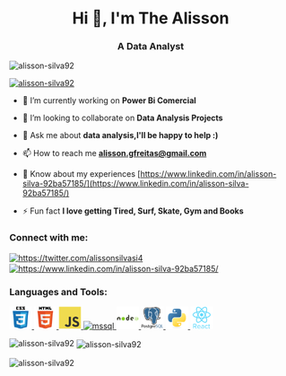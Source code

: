 <h1 align="center">Hi 👋, I'm The Alisson</h1>
<h3 align="center">A Data Analyst</h3>

<p align="left"> <img src="https://komarev.com/ghpvc/?username=alisson-silva92&label=Profile%20views&color=0e75b6&style=flat" alt="alisson-silva92" /> </p>

<p align="left"> <a href="https://github.com/ryo-ma/github-profile-trophy"><img src="https://github-profile-trophy.vercel.app/?username=alisson-silva92" alt="alisson-silva92" /></a> </p>

- 🔭 I’m currently working on **Power Bi Comercial**

- 👯 I’m looking to collaborate on **Data Analysis Projects**

- 💬 Ask me about **data analysis,I'll be happy to help :)**

- 📫 How to reach me **alisson.gfreitas@gmail.com**

- 📄 Know about my experiences [https://www.linkedin.com/in/alisson-silva-92ba57185/](https://www.linkedin.com/in/alisson-silva-92ba57185/)

- ⚡ Fun fact **I love getting Tired, Surf, Skate, Gym and Books**

<h3 align="left">Connect with me:</h3>
<p align="left">
<a href="https://twitter.com/https://twitter.com/alissonsilvasi4" target="blank"><img align="center" src="https://raw.githubusercontent.com/rahuldkjain/github-profile-readme-generator/master/src/images/icons/Social/twitter.svg" alt="https://twitter.com/alissonsilvasi4" height="30" width="40" /></a>
<a href="https://linkedin.com/in/https://www.linkedin.com/in/alisson-silva-92ba57185/" target="blank"><img align="center" src="https://raw.githubusercontent.com/rahuldkjain/github-profile-readme-generator/master/src/images/icons/Social/linked-in-alt.svg" alt="https://www.linkedin.com/in/alisson-silva-92ba57185/" height="30" width="40" /></a>
</p>

<h3 align="left">Languages and Tools:</h3>
<p align="left"> <a href="https://www.w3schools.com/css/" target="_blank" rel="noreferrer"> <img src="https://raw.githubusercontent.com/devicons/devicon/master/icons/css3/css3-original-wordmark.svg" alt="css3" width="40" height="40"/> </a> <a href="https://www.w3.org/html/" target="_blank" rel="noreferrer"> <img src="https://raw.githubusercontent.com/devicons/devicon/master/icons/html5/html5-original-wordmark.svg" alt="html5" width="40" height="40"/> </a> <a href="https://developer.mozilla.org/en-US/docs/Web/JavaScript" target="_blank" rel="noreferrer"> <img src="https://raw.githubusercontent.com/devicons/devicon/master/icons/javascript/javascript-original.svg" alt="javascript" width="40" height="40"/> </a> <a href="https://www.microsoft.com/en-us/sql-server" target="_blank" rel="noreferrer"> <img src="https://www.svgrepo.com/show/303229/microsoft-sql-server-logo.svg" alt="mssql" width="40" height="40"/> </a> <a href="https://nodejs.org" target="_blank" rel="noreferrer"> <img src="https://raw.githubusercontent.com/devicons/devicon/master/icons/nodejs/nodejs-original-wordmark.svg" alt="nodejs" width="40" height="40"/> </a> <a href="https://www.postgresql.org" target="_blank" rel="noreferrer"> <img src="https://raw.githubusercontent.com/devicons/devicon/master/icons/postgresql/postgresql-original-wordmark.svg" alt="postgresql" width="40" height="40"/> </a> <a href="https://www.python.org" target="_blank" rel="noreferrer"> <img src="https://raw.githubusercontent.com/devicons/devicon/master/icons/python/python-original.svg" alt="python" width="40" height="40"/> </a> <a href="https://reactjs.org/" target="_blank" rel="noreferrer"> <img src="https://raw.githubusercontent.com/devicons/devicon/master/icons/react/react-original-wordmark.svg" alt="react" width="40" height="40"/> </a> </p>

<p><img align="left" src="https://github-readme-stats.vercel.app/api/top-langs?username=alisson-silva92&show_icons=true&locale=en&layout=compact" alt="alisson-silva92" /></p>

<p>&nbsp;<img align="center" src="https://github-readme-stats.vercel.app/api?username=alisson-silva92&show_icons=true&locale=en" alt="alisson-silva92" /></p>

<p><img align="center" src="https://github-readme-streak-stats.herokuapp.com/?user=alisson-silva92&" alt="alisson-silva92" /></p>


<!--
**alisson-silva92/alisson-silva92** is a ✨ _special_ ✨ repository because its `README.md` (this file) appears on your GitHub profile.

Here are some ideas to get you started:

- 🔭 I’m currently working on ...
- 🌱 I’m currently learning ...
- 👯 I’m looking to collaborate on ...
- 🤔 I’m looking for help with ...
- 💬 Ask me about ...
- 📫 How to reach me: ...
- 😄 Pronouns: ...
- ⚡ Fun fact: ...
-->

